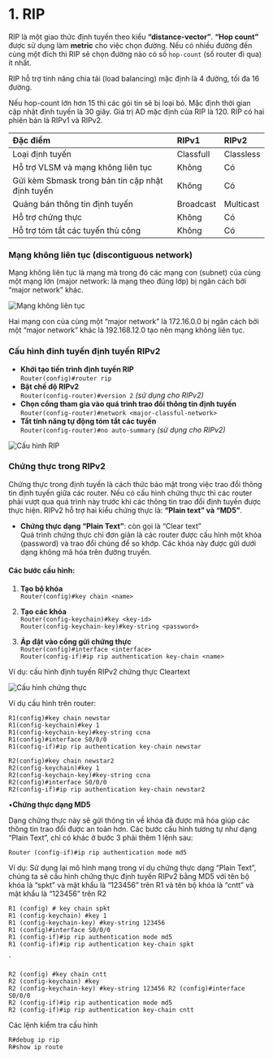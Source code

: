 



# 1. RIP

RIP là một giao thức định tuyến theo kiểu **“distance-vector”**. **“Hop count”** được sử dụng làm **metric** cho việc chọn đường. Nếu có nhiều đường đến cùng một đích thì RIP sẽ chọn đường nào có số `hop-count` (số router đi qua) ít nhất. 

RIP hỗ trợ tính năng chia tải (load balancing) mặc định là 4 đường, tối đa 16 đường.

Nếu hop-count lớn hơn 15 thì các gói tin sẽ bị loại bỏ. Mặc định thời gian cập nhật định tuyến là 30 giây. Giá trị AD mặc định của RIP là 120. RIP có hai phiên bản là RIPv1 và RIPv2.



| Đặc điểm  | RIPv1 | RIPv2 |
|:-|:-|:-|
| Loại định tuyến | Classfull   |Classless       |
| Hỗ trợ VLSM và mạng không liên tục  | Không   | Có    |
| Gửi kèm Sbmask trong bản tin cập nhật định tuyến    | Không   | Có|
|Quảng bán thông tin định tuyến|Broadcast| Multicast|
|Hỗ trợ chứng thực|Không| Có|
|Hỗ trợ tóm tắt các tuyến thủ công|Không |Có|

### Mạng không liên tục (discontiguous network)

Mạng không liên tục là mạng mà trong đó các mạng con (subnet) của cùng một mạng lớn (major network: là mạng theo đúng lớp) bị ngăn cách bởi “major network” khác.

![Mạng không liên tục](https://img001.prntscr.com/file/img001/u6m-fjCfTYC647yTZGCFCA.png)

Hai mạng con của cùng một “major network” là 172.16.0.0 bị ngăn cách bởi một “major network” khác là 192.168.12.0 tạo nên mạng không liên tục.

### Cấu hình đinh tuyến định tuyến RIPv2

- **Khởi tạo tiến trình định tuyến RIP**  
  `Router(config)#router rip`
- **Bật chế độ RIPv2**  
  `Router(config-router)#version 2` *(sử dụng cho RIPv2)*
- **Chọn cổng tham gia vào quá trình trao đổi thông tin định tuyến**  
  `Router(config-router)#network <major-classful-network>`
- **Tắt tính năng tự động tóm tắt các tuyến**  
  `Router(config-router)#no auto-summary` *(sử dụng cho RIPv2)*

![Cấu hình RIP](https://img001.prntscr.com/file/img001/vIGtHz2eRESDVQamZ6rfkg.png)

### Chứng thực trong RIPv2

Chứng thực trong định tuyến là cách thức bảo mật trong việc trao đổi thông tin định tuyến giữa các router. Nếu có cấu hình chứng thực thì các router phải vượt qua quá trình này trước khi các thông tin trao đổi định tuyến được thực hiện. RIPv2 hỗ trợ hai kiểu chứng thực là: **“Plain text” và “MD5”**.

- **Chứng thực dạng “Plain Text”**: còn gọi là “Clear text”  
  Quá trình chứng thực chỉ đơn giản là các router được cấu hình một khóa (password) và trao đổi chúng để so khớp. Các khóa này được gửi dưới dạng không mã hóa trên đường truyền.

#### Các bước cấu hình:

1. **Tạo bộ khóa**  
   `Router(config)#key chain <name>`

2. **Tạo các khóa**  
   `Router(config-keychain)#key <key-id>`  
   `Router(config-keychain-key)#key-string <password>`

3. **Áp đặt vào cổng gửi chứng thực**  
   `Router(config)#interface <interface>`  
   `Router(config-if)#ip rip authentication key-chain <name>`

Ví dụ: cấu hình định tuyến RIPv2 chứng thực Cleartext

![Cấu hình chứng thực](https://img001.prntscr.com/file/img001/n8pf0BVZRIm8BN8PbFjaxw.png)

Ví dụ cấu hình trên router:

```
R1(config)#key chain newstar  
R1(config-keychain)#key 1  
R1(config-keychain-key)#key-string ccna  
R1(config)#interface S0/0/0  
R1(config-if)#ip rip authentication key-chain newstar

R2(config)#key chain newstar2  
R2(config-keychain)#key 1  
R2(config-keychain-key)#key-string ccna  
R2(config)#interface S0/0/0  
R2(config-if)#ip rip authentication key-chain newstar2
```


•**Chứng thực dạng MD5**

Dạng chứng thực này sẽ gửi thông tin về khóa đã được mã hóa giúp các thông tin trao đổi được an toàn hơn. Các bước cấu hình tương tự như dạng “Plain Text”, chỉ có khác ở bước 3 phải thêm 1 lệnh sau:

    Router (config-if)#ip rip authentication mode md5
Ví dụ: Sử dụng lại mô hình mạng trong ví dụ chứng thực dạng “Plain Text”, chúng ta sẽ cấu hình chứng thực định tuyến RIPv2 bằng MD5 với tên bộ khóa là “spkt” và mật khẩu là “123456” trên R1 và tên bộ khóa là “cntt” và mật khẩu là “123456” trên R2

    R1 (config) # key chain spkt
    R1 (config-keychain) #key 1
    R1 (config-keychain-key) #key-string 123456
    R1 (config)#interface S0/0/0
    R1 (config-if)#ip rip authentication mode md5
    R1 (config-if)#ip rip authentication key-chain spkt
`

    R2 (config) #key chain cntt
    R2 (config-keychain) #key
    R2 (config-keychain-key) #key-string 123456 R2 (config)#interface S0/0/0
    R2 (config-if)#ip rip authentication mode md5
    R2 (config-if)#ip rip authentication key-chain cntt
 Các lệnh kiểm tra cấu hình

    R#debug ip rip
    R#show ip route

